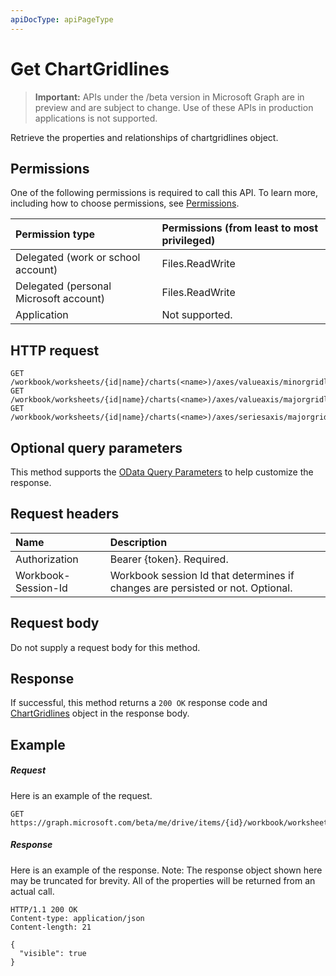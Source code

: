 ```yaml
---
apiDocType: apiPageType
---
```

# Get ChartGridlines

> **Important:** APIs under the /beta version in Microsoft Graph are in preview and are subject to change. Use of these APIs in production applications is not supported.

Retrieve the properties and relationships of chartgridlines object.
## Permissions
One of the following permissions is required to call this API. To learn more, including how to choose permissions, see [Permissions](../../../concepts/permissions_reference.md).

|Permission type      | Permissions (from least to most privileged)              |
|:--------------------|:---------------------------------------------------------|
|Delegated (work or school account) | Files.ReadWrite    |
|Delegated (personal Microsoft account) | Files.ReadWrite    |
|Application | Not supported. |

## HTTP request
<!-- { "blockType": "ignored" } -->
```http
GET /workbook/worksheets/{id|name}/charts(<name>)/axes/valueaxis/minorgridlines
GET /workbook/worksheets/{id|name}/charts(<name>)/axes/valueaxis/majorgridlines
GET /workbook/worksheets/{id|name}/charts(<name>)/axes/seriesaxis/majorgridlines
```
## Optional query parameters
This method supports the [OData Query Parameters](https://developer.microsoft.com/graph/docs/concepts/query_parameters) to help customize the response.

## Request headers
| Name      |Description|
|:----------|:----------|
| Authorization  | Bearer {token}. Required. |
| Workbook-Session-Id  | Workbook session Id that determines if changes are persisted or not. Optional.|

## Request body
Do not supply a request body for this method.

## Response

If successful, this method returns a `200 OK` response code and [ChartGridlines](../resources/chartgridlines.md) object in the response body.
## Example
##### Request
Here is an example of the request.
<!-- {
  "blockType": "request",
  "name": "get_chartgridlines"
}-->
```http
GET https://graph.microsoft.com/beta/me/drive/items/{id}/workbook/worksheets/{id|name}/charts(<name>)/axes/valueaxis/minorgridlines
```
##### Response
Here is an example of the response. Note: The response object shown here may be truncated for brevity. All of the properties will be returned from an actual call.
<!-- {
  "blockType": "response",
  "truncated": true,
  "@odata.type": "microsoft.graph.chartGridLines"
} -->
```http
HTTP/1.1 200 OK
Content-type: application/json
Content-length: 21

{
  "visible": true
}
```

<!-- uuid: 8fcb5dbc-d5aa-4681-8e31-b001d5168d79
2015-10-25 14:57:30 UTC -->
<!-- {
  "type": "#page.annotation",
  "description": "Get ChartGridlines",
  "keywords": "",
  "section": "documentation",
  "tocPath": ""
}-->